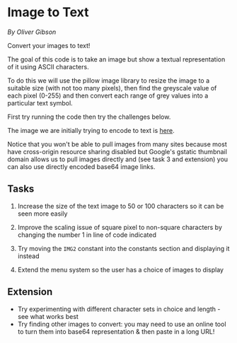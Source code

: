 # Image to Text

_By Oliver Gibson_

Convert your images to text!

The goal of this code is to take an image but show a textual representation of it using ASCII characters.

To do this we will use the pillow image library to resize the image to a suitable size (with not too many pixels), then find the greyscale value of each pixel (0-255) and then convert each range of grey values into a particular text symbol.

First try running the code then try the challenges below.

The image we are initially trying to encode to text is [here](https://encrypted-tbn0.gstatic.com/images?q=tbn:ANd9GcQngA3sDiSoA46Dy56OLZjLKD1SqgsS3Qmh1A&usqp=CAU).

Notice that you won't be able to pull images from many sites because most have cross-origin resource sharing disabled but Google's gstatic thumbnail domain allows us to pull images directly and (see task 3 and extension) you can also use directly encoded base64 image links.

## Tasks

1. Increase the size of the text image to 50 or 100 characters so it can be seen more easily

2. Improve the scaling issue of square pixel to non-square characters by changing the number 1 in line of code indicated

3. Try moving the `IMG2` constant into the constants section and displaying it instead

4. Extend the menu system so the user has a choice of images to display

## Extension

- Try experimenting with different character sets in choice and length - see what works best
- Try finding other images to convert: you may need to use an online tool to turn them into base64 representation & then paste in a long URL!
